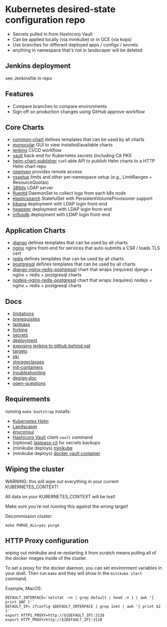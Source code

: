 # Kubernetes desired-state configuration repo

- Secrets pulled in from Hashicorp Vault
- Can be applied locally (via minikube) or in GCE (via kops)
- Use branches for different deployed apps / configs / secrets
- anything in namespace that's not in landscaper will be deleted

## Jenkins deployment
see Jenkinsfile in repo

## Features
 - Compare branches to compare environments
 - Sign off on production changes using GitHub approve workflow

## Core Charts
 - [common-chart](https://github.com/shaneramey/common-chart)
    defines templates that can be used by all charts
 - [monocular](https://github.com/shaneramey/helm-charts/tree/master/monocular)
    GUI to view installed/available charts
 - [jenkins](https://github.com/shaneramey/helm-charts/tree/master/jenkins)
    CI/CD workflow
 - [vault](https://github.com/shaneramey/helm-charts/tree/master/vault)
    back-end for Kubernetes secrets (including CA PKI)
 - [helm-chart-publisher](https://github.com/shaneramey/helm-charts/tree/master/helm-chart-publisher)
    curl-able API to publish Helm charts to a HTTP Helm chart repo
 - [openvpn](https://github.com/shaneramey/helm-charts/tree/master/openvpn)
    provides remote access
 - [nssetup](https://github.com/shaneramey/helm-charts/tree/master/nssetup)
    limits and other per-namespace setup (e.g., LimitRanges + ResourceQuotas)
 - [389ds](https://github.com/shaneramey/helm-charts/tree/master/389ds)
    LDAP server
 - [fluentd](https://github.com/shaneramey/helm-charts/tree/master/fluentd)
    DaemonSet to collect logs from each k8s node
 - [elasticsearch](https://github.com/shaneramey/helm-charts/tree/master/elasticsearch)
    StatefulSet with PersistentVolumeProvisioner support
 - [kibana](https://github.com/shaneramey/helm-charts/tree/master/kibana)
    deployment with LDAP login front-end
 - [heapster](https://github.com/shaneramey/helm-charts/tree/master/heapster)
    deployment with LDAP login front-end
 - [influxdb](https://github.com/shaneramey/helm-charts/tree/master/influxdb)
    deployment with LDAP login front-end

## Application Charts
 - [django](https://github.com/shaneramey/helm-charts/tree/master/django)
    defines templates that can be used by all charts
 - [nginx](https://github.com/shaneramey/helm-charts/tree/master/nginx)
    nginx front-end for services that auto-submits a CSR / loads TLS cert
 - [redis](https://github.com/shaneramey/helm-charts/tree/master/redis)
    defines templates that can be used by all charts
 - [postgresql](https://github.com/shaneramey/helm-charts/tree/master/postgresql)
    defines templates that can be used by all charts
 - [django-nginx-redis-postgresql](https://github.com/shaneramey/helm-charts/tree/master/django-nginx-redis-postgresql)
    chart that wraps (requires) django + nginx + redis + postgresql charts
 - [nodejs-nginx-redis-postgresql](https://github.com/shaneramey/helm-charts/tree/master/nodejs-nginx-redis-postgresql)
    chart that wraps (requires) nodejs + nginx + redis + postgresql charts

## Docs
 - [limitations](docs/limitations.md)
 - [prerequisites](docs/prerequisites.md)
 - [lastpass](docs/lastpass.md)
 - [forking](docs/forking.md)
 - [secrets](docs/secrets.md)
 - [deployment](docs/deployment.md)
 - [exposing jenkins to github behind nat](docs/exposing-jenkins-behind-nat.md)
 - [targets](docs/targets.md)
 - [pki](docs/pki.md)
 - [storageclasses](docs/storageclasses.md)
 - [init-containers](docs/init-containers.md)
 - [troubleshooting](docs/troubleshooting.md)
 - [design-doc](docs/design-doc.md)
 - [open-questions](docs/open-questions.md)

## Requirements
running `make bootstrap` installs:
- [Kubernetes Helm](https://github.com/kubernetes/helm)
- [Landscaper](https://github.com/Eneco/landscaper)
- [envconsul](https://github.com/hashicorp/envconsul)
- [Hashicorp Vault](https://www.vaultproject.io) client `vault` command
- (optional) [lastpass-cli](https://github.com/lastpass/lastpass-cli) for secrets backups
- (minikube deploys) [minikube](https://github.com/kubernetes/minikube)
- (minikube deploys) [docker vault container](https://hub.docker.com/_/vault/)

## Wiping the cluster
WARNING: this will wipe out everything in your current KUBERNETES_CONTEXT! 

All data on your KUBERNETES_CONTEXT will be lost!

Make sure you're not running this against the wrong target!

Decommission cluster:
```
make PURGE_ALL=yes purge
```

## HTTP Proxy configuration
wiping out minikube and re-restarting it from scratch means pulling all of the docker images inside of the cluster.

To set a proxy for the docker daemon, you can set environment variables in your shell. Then run `make` and they will show in the `minikube start` command.

Example, MacOS:
```
DEFAULT_INTERFACE=`netstat -rn | grep default | head -n 1 | awk '{ print $NF }'`
DEFAULT_IP=`ifconfig $DEFAULT_INTERFACE | grep inet | awk '{ print $2 }'`
export HTTPS_PROXY=http://${DEFAULT_IP}:3128
export HTTP_PROXY=http://${DEFAULT_IP}:3128
```
